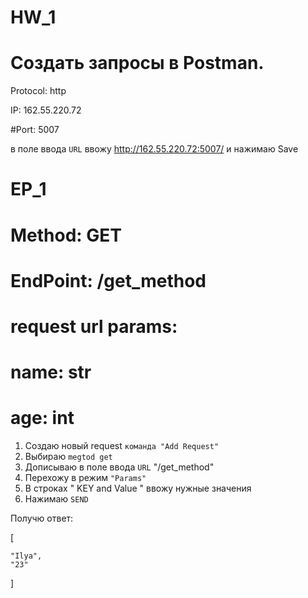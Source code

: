 # HW_1

# Создать запросы в Postman.

Protocol: http

IP: 162.55.220.72

#Port: 5007


в поле ввода `URL` ввожу http://162.55.220.72:5007/ и нажимаю Save

# EP_1
# Method: GET
# EndPoint: /get_method
# request url params: 
# name: str
# age: int

1. Создаю новый request `команда "Add Request"`
2. Выбираю `megtod get`
3. Дописываю  в поле ввода `URL`  "/get_method"
4. Перехожу в режим `"Params"`
5. В строках " KEY and Value " ввожу нужные значения 
6. Нажимаю `SEND`

Получю ответ: 

[

    "Ilya",
    "23"
    
]
 
